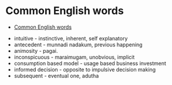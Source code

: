 # Common English words

<!--toc:start-->
- [Common English words](#common-english-words)
<!--toc:end-->

- intuitive - instinctive, inherent, self explanatory
- antecedent  - munnadi nadakum, previous happening
- animosity - pagai.
- inconspicuous - maraimugam, unobvious, implicit
- consumption based model - usage based business investment
- informed decision - opposite to impulsive decision making
- subsequent - eventual one, adutha
